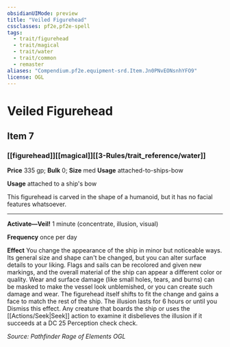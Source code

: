 ```yaml
---
obsidianUIMode: preview
title: "Veiled Figurehead"
cssclasses: pf2e,pf2e-spell
tags:
  - trait/figurehead
  - trait/magical
  - trait/water
  - trait/common
  - remaster
aliases: "Compendium.pf2e.equipment-srd.Item.Jn0PNvEONsnhYFO9"
license: OGL
---
```

# Veiled Figurehead
## Item 7
### [[figurehead]][[magical]][[3-Rules/trait_reference/water]]


**Price** 335 gp; 
**Bulk** 0; **Size** med
**Usage** attached-to-ships-bow

**Usage** attached to a ship's bow

This figurehead is carved in the shape of a humanoid, but it has no facial features whatsoever.

* * *

**Activate—Veil!** 1 minute (concentrate, illusion, visual)

**Frequency** once per day

**Effect** You change the appearance of the ship in minor but noticeable ways. Its general size and shape can't be changed, but you can alter surface details to your liking. Flags and sails can be recolored and given new markings, and the overall material of the ship can appear a different color or quality. Wear and surface damage (like small holes, tears, and burns) can be masked to make the vessel look unblemished, or you can create such damage and wear. The figurehead itself shifts to fit the change and gains a face to match the rest of the ship. The illusion lasts for 6 hours or until you Dismiss this effect. Any creature that boards the ship or uses the [[Actions/Seek|Seek]] action to examine it disbelieves the illusion if it succeeds at a DC 25 Perception check check.

*Source: Pathfinder Rage of Elements*
*OGL*